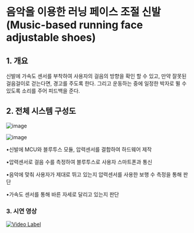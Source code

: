 # 음악을 이용한 러닝 페이스 조절 신발(Music-based running face adjustable shoes)

## 1. 개요

신발에 가속도 센서를 부착하여 사용자의 걸음의 방향을 확인 할 수 있고, 만약 잘못된 걸음걸이로 걷는다면, 경고를 주도록 한다. 그리고 운동하는 중에 일정한 박자로 뛸 수 있도록 소리를 주어 피드백을 준다. 



## 2. 전체 시스템 구성도

![image](https://user-images.githubusercontent.com/20302410/51968461-57aac280-24b5-11e9-995f-25b8ff0a17cc.png)

![image](https://user-images.githubusercontent.com/20302410/51968600-b07a5b00-24b5-11e9-8037-fb1f220217e9.png)

•신발에 MCU와 블루투스 모듈, 압력센서를 결합하여 하드웨어 제작

•압력센서로 걸음 수를 측정하여 블루투스로 사용자 스마트폰과 통신

•음악에 맞춰 사용자가 제대로 뛰고 있는지 압력센서를 사용한 보행 수 측정을 통해 판단

•가속도 센서를 통해 바른 자세로 달리고 있는지 판단



### 3. 시연 영상
[![Video Label](http://img.youtube.com/g3cTnsA8sZ8/0.jpg)](https://youtu.be/g3cTnsA8sZ8?t=0s) 

